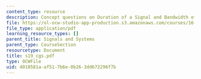 ```yaml
---
content_type: resource
description: Concept questions on Duration of a Signal and Bandwidth of a Signal.
file: https://ol-ocw-studio-app-production.s3.amazonaws.com/courses/16-01-unified-engineering-i-ii-iii-iv-fall-2005-spring-2006/4010581aaf517b6e0b263dd672296f7b_s19_cgs.pdf
file_type: application/pdf
learning_resource_types: []
parent_title: Signals and Systems
parent_type: CourseSection
resourcetype: Document
title: s19_cgs.pdf
type: OCWFile
uid: 4010581a-af51-7b6e-0b26-3dd672296f7b
---
```

